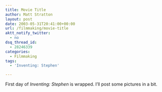 ```yaml
---
title: Movie Title
author: Matt Stratton
layout: post
date: 2003-05-31T20:41:00+00:00
url: /filmmaking/movie-title
aktt_notify_twitter:
  - no
dsq_thread_id:
  - 28246339
categories:
  - Filmmaking
tags:
  - 'Inventing: Stephen'

---
```

First day of _Inventing: Stephen_ is wrapped. I&#8217;ll post some pictures in a bit.